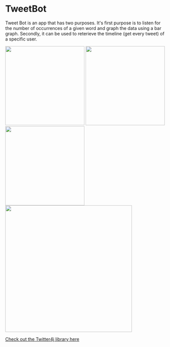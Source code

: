 # TweetBot
Tweet Bot is an app that has two purposes. It's first purpose is to listen for the number of occurrences of a given word and graph the data
using a bar graph. Secondly, it can be used to reterieve the timeline (get every tweet) of a specific user.

<img src="https://user-images.githubusercontent.com/7400747/36080634-b76e57c4-0f60-11e8-8da1-2e9bdc03846d.png" width="250"> <img src="https://github.com/ctcuff/TweetBot/blob/master/screenshots/Screenshot_20180315-225843.png" width="250"> <img src="https://user-images.githubusercontent.com/7400747/36080648-dd5256c0-0f60-11e8-8c78-9f39a292e830.png" width="250"> <img src="https://user-images.githubusercontent.com/7400747/36080652-e1cd0e16-0f60-11e8-914e-b3f2e2be3aab.png" height="400">


[Check out the Twitter4j library here](http://twitter4j.org/en/index.html)
